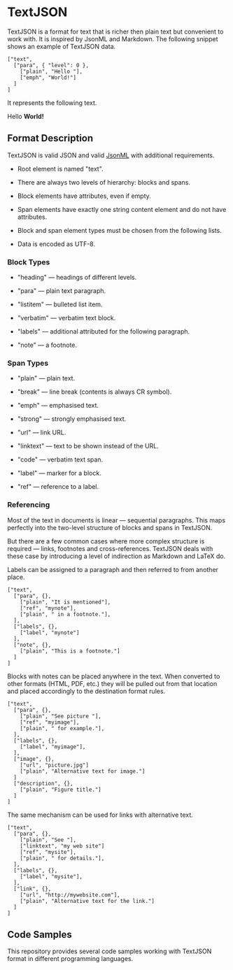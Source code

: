 TextJSON
========

TextJSON is a format for text that is richer then plain text but convenient to
work with. It is inspired by JsonML and Markdown. The following snippet shows an
example of TextJSON data.

~~~~~~~~~~~~~~~~~~~~~~~~~~~~~~~~~~~~~~~~~~~~~~~~~~~~~~~~~~~~~~~~~~~~~~~~~~~~~~~~
["text",
  ["para", { "level": 0 },
    ["plain", "Hello "],
    ["emph", "World!"]
  ]
]
~~~~~~~~~~~~~~~~~~~~~~~~~~~~~~~~~~~~~~~~~~~~~~~~~~~~~~~~~~~~~~~~~~~~~~~~~~~~~~~~

It represents the following text.

Hello **World!**

Format Description
------------------

TextJSON is valid JSON and valid [JsonML] with additional requirements.

[JsonML]: <http://en.wikipedia.org/wiki/JsonML>

  * Root element is named "text".

  * There are always two levels of hierarchy: blocks and spans.

  * Block elements have attributes, even if empty.

  * Span elements have exactly one string content element and do not have
    attributes.

  * Block and span element types must be chosen from the following lists.

  * Data is encoded as UTF-8.

### Block Types

  * "heading" — headings of different levels.

  * "para" — plain text paragraph.

  * "listitem" — bulleted list item.

  * "verbatim" — verbatim text block.

  * "labels" — additional attributed for the following paragraph.

  * "note" — a footnote.

### Span Types

  * "plain" — plain text.

  * "break" — line break (contents is always CR symbol).

  * "emph" — emphasised text.

  * "strong" — strongly emphasised text.

  * "url" — link URL.

  * "linktext" — text to be shown instead of the URL.

  * "code" — verbatim text span.

  * "label" — marker for a block.

  * "ref" — reference to a label.


### Referencing

Most of the text in documents is linear — sequential paragraphs. This maps
perfectly into the two-level structure of blocks and spans in TextJSON.

But there are a few common cases where more complex structure is required —
links, footnotes and cross-references. TextJSON deals with these case by
introducing a level of indirection as Markdown and LaTeX do.

Labels can be assigned to a paragraph and then referred to from another place.

~~~~~~~~~~~~~~~~~~~~~~~~~~~~~~~~~~~~~~~~~~~~~~~~~~~~~~~~~~~~~~~~~~~~~~~~~~~~~~~~
["text",
  ["para", {},
    ["plain", "It is mentioned"],
    ["ref", "mynote"],
    ["plain", " in a footnote."],
  ],
  ["labels", {},
    ["label", "mynote"]
  ],
  ["note", {},
    ["plain", "This is a footnote."]
  ]
]
~~~~~~~~~~~~~~~~~~~~~~~~~~~~~~~~~~~~~~~~~~~~~~~~~~~~~~~~~~~~~~~~~~~~~~~~~~~~~~~~

Blocks with notes can be placed anywhere in the text. When converted to other
formats (HTML, PDF, etc.) they will be pulled out from that location and placed
accordingly to the destination format rules.

~~~~~~~~~~~~~~~~~~~~~~~~~~~~~~~~~~~~~~~~~~~~~~~~~~~~~~~~~~~~~~~~~~~~~~~~~~~~~~~~
["text",
  ["para", {},
    ["plain", "See picture "],
    ["ref", "myimage"],
    ["plain", " for example."],
  ],
  ["labels", {},
    ["label", "myimage"],
  ],
  ["image", {},
    ["url", "picture.jpg"]
    ["plain", "Alternative text for image."]
  ]
  ["description", {},
    ["plain", "Figure title."]
  ]
]
~~~~~~~~~~~~~~~~~~~~~~~~~~~~~~~~~~~~~~~~~~~~~~~~~~~~~~~~~~~~~~~~~~~~~~~~~~~~~~~~

The same mechanism can be used for links with alternative text.

~~~~~~~~~~~~~~~~~~~~~~~~~~~~~~~~~~~~~~~~~~~~~~~~~~~~~~~~~~~~~~~~~~~~~~~~~~~~~~~~
["text",
  ["para", {},
    ["plain", "See "],
    ["linktext", "my web site"]
    ["ref", "mysite"],
    ["plain", " for details."],
  ],
  ["labels", {},
    ["label", "mysite"],
  ],
  ["link", {},
    ["url", "http://mywebsite.com"],
    ["plain", "Alternative text for the link."]
  ]
]
~~~~~~~~~~~~~~~~~~~~~~~~~~~~~~~~~~~~~~~~~~~~~~~~~~~~~~~~~~~~~~~~~~~~~~~~~~~~~~~~

Code Samples
------------

This repository provides several code samples working with TextJSON format in
different programming languages.

